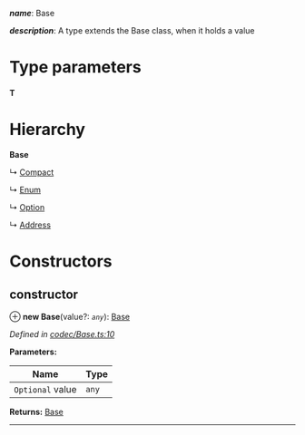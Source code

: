 

*__name__*: Base

*__description__*: A type extends the Base class, when it holds a value

# Type parameters
#### T 
# Hierarchy

**Base**

↳  [Compact](_codec_compact_.compact.md)

↳  [Enum](_codec_enumtype_.enum.md)

↳  [Option](_codec_option_.option.md)

↳  [Address](_primitive_address_.address.md)

# Constructors

<a id="constructor"></a>

##  constructor

⊕ **new Base**(value?: *`any`*): [Base](_codec_base_.base.md)

*Defined in [codec/Base.ts:10](https://github.com/polkadot-js/api/blob/4a22a43/packages/types/src/codec/Base.ts#L10)*

**Parameters:**

| Name | Type |
| ------ | ------ |
| `Optional` value | `any` |

**Returns:** [Base](_codec_base_.base.md)

___

